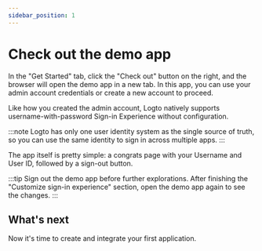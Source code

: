 ```yaml
---
sidebar_position: 1
---
```


# Check out the demo app

In the "Get Started" tab, click the "Check out" button on the right, and the browser will open the demo app in a new tab. In this app, you can use your admin account credentials or create a new account to proceed.

Like how you created the admin account, Logto natively supports username-with-password Sign-in Experience without configuration.

:::note
Logto has only one user identity system as the single source of truth, so you can use the same identity to sign in across multiple apps.
:::

The app itself is pretty simple: a congrats page with your Username and User ID, followed by a sign-out button.

:::tip
Sign out the demo app before further explorations. After finishing the "Customize sign-in experience" section, open the demo app again to see the changes.
:::

## What's next

Now it's time to create and integrate your first application.
